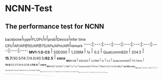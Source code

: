 # NCNN-Test
## The performance test for NCNN 


<sub>backbone</sub>|<sub>type</sub>|<sub>FLOPs</sub>|<sub>lr</sub>|<sub>prob</sub>|<sub>Device</sub>|<sub>infer time CPU</sub>|<sub>AP/AP@50/AP@75/APs/APm/APl</sub>|<sub>remark</sub>
 :---:|:---:|:---:|:---:|:---:|:---:|:---:|:---:|:---:|:---:
 **<sub>MV1-1.0-C3</sub>** | <sub>SSD300</sub> | <sub> 1,339M </sub> | <sub>1x</sub> | <sub>0.2</sub> | <sub>Qualcomm820</sub> | <sub>204.5</sub> | <sub>**15.7**/30.5/14.7/4.0/40.5/**62.5**</sub> | <sub>**coco**<sub>
 **<sub>MV1-1.0</sub>** | <sub>SSD300</sub> | <sub>1,219M</sub> | <sub>1x</sub> | <sub>0.2</sub> |  <sub>Qualcomm820</sub>| <sub>171.73ms</sub> | <sub>**14.8**/32.1/11.9/4.0/39.4/**58.6**</sub> | <sub>**coco**<sub>
 **<sub>MV1-1.0</sub>** | <sub>SSD300</sub> | <sub> 1,219M </sub> | <sub>1x</sub> | <sub>0.2</sub> | <sub>Qualcomm820</sub> |<sub>174.1ms</sub> | <sub>**11.4**/23.7/9.7/1.0/35.0/**61.2**</sub> | <sub>**voc300+coco**<sub> 
 **<sub>MV1-0.75</sub>** | <sub>SSD300</sub> | <sub> 728M </sub> | <sub>1x</sub> | <sub>0.2</sub> | <sub>Qualcomm820</sub> |<sub>116.4ms</sub> | <sub>**14.0**/30.5/11.4/3.4/37.6/**57.2**</sub> | <sub>**coco**<sub>
 **<sub>MV1-0.5</sub>** | <sub>SSD300</sub> | <sub> 344M </sub> | <sub>1x</sub> | <sub>0.2</sub> | <sub>Qualcomm820</sub> | <sub>71ms</sub> | <sub>**12.7**/28.2/10.0/3.1/33.8/**53.0**</sub> | <sub>**coco**<sub>
  **<sub>MV1-1.0-C3</sub>** | <sub>SSD300</sub> | <sub> 1,339M </sub> | <sub>1x</sub> | <sub>0.2</sub> | <sub>Qualcomm845</sub> | <sub>187.48</sub> | <sub>**15.7**/30.5/14.7/4.0/40.5/**62.5**</sub> | <sub>**coco**<sub>  
 **<sub>MV1-1.0</sub>** | <sub>SSD300</sub> | <sub>1,219M</sub> | <sub>1x</sub> | <sub>0.2</sub> |  <sub>Qualcomm845</sub>| <sub>158.2</sub> | <sub>**14.8**/32.1/11.9/4.0/39.4/**58.6**</sub> | <sub>**coco**<sub>
 **<sub>MV1-1.0</sub>** | <sub>SSD300</sub> | <sub> 1,219M </sub> | <sub>1x</sub> | <sub>0.2</sub> | <sub>Qualcomm845</sub> |<sub>165.25ms</sub> | <sub>**11.4**/23.7/9.7/1.0/35.0/**61.2**</sub> | <sub>**voc300+coco**<sub> 
 **<sub>MV1-0.75</sub>** | <sub>SSD300</sub> | <sub> 728M </sub> | <sub>1x</sub> | <sub>0.2</sub> | <sub>Qualcomm845</sub> |<sub>105.8ms</sub> | <sub>**14.0**/30.5/11.4/3.4/37.6/**57.2**</sub> | <sub>**coco**<sub>
 **<sub>MV1-0.5</sub>** | <sub>SSD300</sub> | <sub> 344M </sub> | <sub>1x</sub> | <sub>0.2</sub> | <sub>Qualcomm845</sub> | <sub>58ms</sub> | <sub>**12.7**/28.2/10.0/3.1/33.8/**53.0**</sub> | <sub>**coco**<sub>




 

